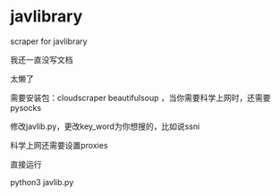 # javlibrary
scraper for javlibrary

我还一直没写文档

太懒了

需要安装包：cloudscraper beautifulsoup ，当你需要科学上网时，还需要pysocks

修改javlib.py，更改key_word为你想搜的，比如说ssni

科学上网还需要设置proxies

直接运行

python3 javlib.py



